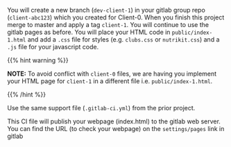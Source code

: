 You will create a new branch (`dev-client-1`) in your gitlab group repo (`client-abc123`) which you created for Client-0. When you finish this project merge to master and apply a tag `client-1`. You will continue to use the gitlab pages as before. You will place your HTML code in `public/index-1.html` and add a `.css` file for styles (e.g. `clubs.css` or `nutrikit.css`) and a `.js` file for your javascript code.

{{% hint warning %}}

**NOTE:** To avoid conflict with `client-0` files, we are having you implement your HTML page for `client-1` in a different file i.e. `public/index-1.html`.

{{% /hint %}}

Use the same support file (`.gitlab-ci.yml`) from the prior project.

This CI file will publish your webpage (index.html) to the gitlab web server. You can find the URL (to check your webpage) on the `settings/pages` link in gitlab